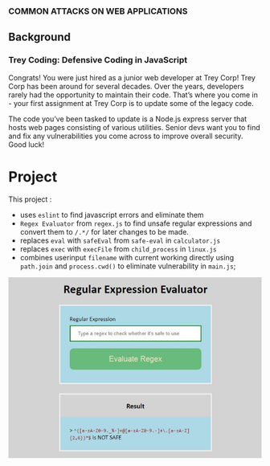 ### COMMON ATTACKS ON WEB APPLICATIONS

## Background
### Trey Coding: Defensive Coding in JavaScript

Congrats! You were just hired as a junior web developer at Trey Corp! Trey Corp has been around for several decades. Over the years, developers rarely had the opportunity to maintain their code. That’s where you come in - your first assignment at Trey Corp is to update some of the legacy code.

The code you’ve been tasked to update is a Node.js express server that hosts web pages consisting of various utilities. Senior devs want you to find and fix any vulnerabilities you come across to improve overall security. Good luck!

# Project
This project :
+ uses `eslint` to find javascript errors and eliminate them
+ `Regex Evaluator` from `regex.js` to find unsafe regular expressions and convert them to `/.*/` for later changes to be made.
+ replaces  `eval` with `safeEval` from `safe-eval` in `calculator.js`
+ replaces `exec` with `execFile` from `child_process` in `linux.js`
+ combines userinput `filename` with current working directly using `path.join` and `process.cwd()` to eliminate vulnerability in `main.js`;

![plot](public/regextool.JPG)
